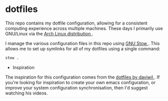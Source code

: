 # dotfiles

This repo contains my dotfile configuration, allowing for a consistent computing experience across multiple machines.
These days I primarily use GNU/Linux via the [ Arch Linux distribution ](https://archlinux.org).

I manage the various configuration files in this repo using [ GNU Stow ](https://www.gnu.org/software/stow/). This allows me to set up symlinks for all of my dotfiles using a single command:

```sh
stow .
```

- Inspiration

The inspiration for this configuration comes from the [ dotfiles by daviwil ](https://github.com/daviwil/dotfiles). If you're looking for inspiration to create your own emacs configuration, or improve your system configuration synchronisation, then I'd suggest watching his videos.

